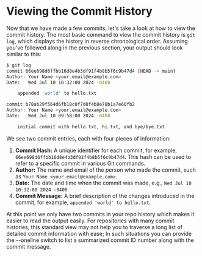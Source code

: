 # Viewing the Commit History

Now that we have made a few commits, let's take a look at how to view the commit history. The most basic command to view the commit history is `git log`, which displays the history in reverse chronological order. Assuming you've followed along in the previous section, your output should look similar to this:

```bash
$ git log
commit 66ee698d6ffbb16d8e4b3df91f4b8b5f6c9b47d4 (HEAD -> main)
Author: Your Name <your.email@example.com>
Date:   Wed Jul 10 10:32:00 2024 -0400

    appended 'world' to hello.txt

commit b78ab29f564d6fb18c0f7d8f4b8e78b1a7e60fb2
Author: Your Name <your.email@example.com>
Date:   Wed Jul 10 09:58:00 2024 -0400

    initial commit with hello.txt, hi.txt, and bye/bye.txt
```

We see two commit entries, each with four pieces of information:

1. **Commit Hash:** A unique identifier for each commit, for example, `66ee698d6ffbb16d8e4b3df91f4b8b5f6c9b47d4`. This hash can be used to refer to a specific commit in various Git commands.
2. **Author:** The name and email of the person who made the commit, such as `Your Name <your.email@example.com>`.
3. **Date:** The date and time when the commit was made, e.g., `Wed Jul 10 10:32:00 2024 -0400`.
4. **Commit Message:** A brief description of the changes introduced in the commit, for example, `appended 'world' to hello.txt`.

At this point we only have two commits in your repo history which makes it easier to read the output easily. For repositories with many commit histories, this standard view may not help you to traverse a long list of detailed commit information with ease; In such situations you can provide the --oneline switch to list a summarized commit ID number along with the commit message.


